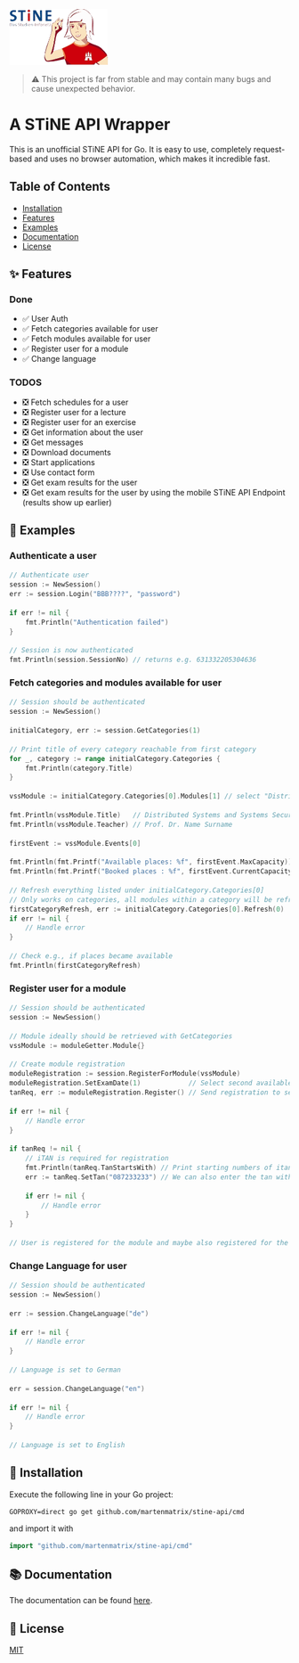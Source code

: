 <img alt="STiNE Logo" height="100" src="./stine_logo.png"/>

> :warning: This project is far from stable and may contain many bugs and cause unexpected behavior.

# A STiNE API Wrapper

This is an unofficial STiNE API for Go. It is easy to use, completely request-based and uses no browser automation, which makes it incredible fast.

## Table of Contents
- [Installation](#rocket-installation)
- [Features](#sparkles-features)
- [Examples](#paperclip-examples)
- [Documentation](#books-documentation)
- [License](#scroll-license)

## :sparkles: Features
### Done
- :white_check_mark: User Auth
- :white_check_mark: Fetch categories available for user
- :white_check_mark: Fetch modules available for user
- :white_check_mark: Register user for a module
- :white_check_mark: Change language
### TODOS
- :negative_squared_cross_mark: Fetch schedules for a user
- :negative_squared_cross_mark: Register user for a lecture
- :negative_squared_cross_mark: Register user for an exercise
- :negative_squared_cross_mark: Get information about the user
- :negative_squared_cross_mark: Get messages
- :negative_squared_cross_mark: Download documents
- :negative_squared_cross_mark: Start applications
- :negative_squared_cross_mark: Use contact form
- :negative_squared_cross_mark: Get exam results for the user
- :negative_squared_cross_mark: Get exam results for the user by using the mobile STiNE API Endpoint (results show up earlier)

## :paperclip: Examples
### Authenticate a user
```go
// Authenticate user
session := NewSession()
err := session.Login("BBB????", "password")

if err != nil {
    fmt.Println("Authentication failed")
}

// Session is now authenticated
fmt.Println(session.SessionNo) // returns e.g. 631332205304636
```

### Fetch categories and modules available for user
```go
// Session should be authenticated
session := NewSession()

initialCategory, err := session.GetCategories(1)

// Print title of every category reachable from first category
for _, category := range initialCategory.Categories {
    fmt.Println(category.Title)
}

vssModule := initialCategory.Categories[0].Modules[1] // select "Distributed Systems and Systems Security (SuSe 23)" module located at second place in first listed category

fmt.Println(vssModule.Title)   // Distributed Systems and Systems Security (SuSe 23)
fmt.Println(vssModule.Teacher) // Prof. Dr. Name Surname

firstEvent := vssModule.Events[0]

fmt.Println(fmt.Printf("Available places: %f", firstEvent.MaxCapacity))   // print places available
fmt.Println(fmt.Printf("Booked places : %f", firstEvent.CurrentCapacity)) // print places already booked

// Refresh everything listed under initialCategory.Categories[0]
// Only works on categories, all modules within a category will be refreshed
firstCategoryRefresh, err := initialCategory.Categories[0].Refresh(0)
if err != nil {
    // Handle error
}

// Check e.g., if places became available
fmt.Println(firstCategoryRefresh)
```

### Register user for a module
```go
// Session should be authenticated
session := NewSession()

// Module ideally should be retrieved with GetCategories
vssModule := moduleGetter.Module{}

// Create module registration
moduleRegistration := session.RegisterForModule(vssModule)
moduleRegistration.SetExamDate(1)            // Select second available exam date
tanReq, err := moduleRegistration.Register() // Send registration to servers

if err != nil {
    // Handle error
}

if tanReq != nil {
    // iTAN is required for registration
    fmt.Println(tanReq.TanStartsWith) // Print starting numbers of itan e.g. 087
    err := tanReq.SetTan("087233233") // We can also enter the tan without prefix e.g. 233233
    
    if err != nil {
        // Handle error
    }
}

// User is registered for the module and maybe also registered for the exam, sometimes you are only able to select an exam after joining the lecture
```

### Change Language for user
```go
// Session should be authenticated
session := NewSession()

err := session.ChangeLanguage("de")

if err != nil {
    // Handle error
}

// Language is set to German

err = session.ChangeLanguage("en")

if err != nil {
    // Handle error
}

// Language is set to English
```

## :rocket: Installation
Execute the following line in your Go project:
```shell
GOPROXY=direct go get github.com/martenmatrix/stine-api/cmd
```
and import it with
```go
import "github.com/martenmatrix/stine-api/cmd"
```

## :books: Documentation
The documentation can be found [here](https://pkg.go.dev/github.com/martenmatrix/stine-api/cmd).

## :scroll: License
[MIT](./LICENSE)